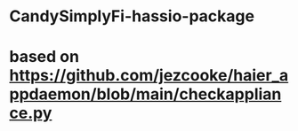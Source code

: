 # CandySimplyFi-hassio-package


# based on https://github.com/jezcooke/haier_appdaemon/blob/main/checkappliance.py
